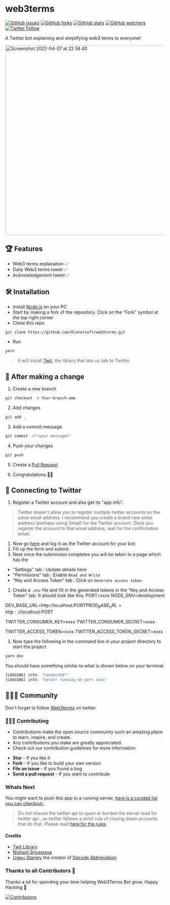 # web3terms

[![GitHub issues](https://img.shields.io/github/issues/Olanetsoft/web3terms?style=plastic)](https://github.com/Olanetsoft/web3terms/issues)
[![GitHub forks](https://img.shields.io/github/forks/Olanetsoft/web3terms?style=plastic)](https://img.shields.io/github/forks/Olanetsoft/web3terms)
[![GitHub stars](https://img.shields.io/github/stars/Olanetsoft/web3terms?style=plastic)](https://img.shields.io/github/stars/Olanetsoft/web3terms)
[![GitHub watchers](https://img.shields.io/github/watchers/Olanetsoft/web3terms?style=plastic&label=Watch)](https://github.com/Olanetsoft/web3terms)
[![Twitter Follow](https://img.shields.io/twitter/follow/web3terms.svg?style=social)](https://twitter.com/web3terms) 


A Twitter bot explaining and simplifying web3 terms to everyone!

<img width="600" alt="Screenshot 2022-04-07 at 22 58 40" src="https://user-images.githubusercontent.com/45847909/162620196-98c4c249-de0b-42de-bb8e-bdb19062d64e.png">

## 🏆 Features

+ Web3 terms explanation ✅
+ Daily Web3 terms tweet ✅
+ Acknowledgement tweet ✅

## 🛠️ Installation

+ Install [Node.js](http://nodejs.org/) on your PC
+ Start by making a fork of the repository. Click on the "Fork" symbol at the top right corner
+ Clone this repo
```bash
git clone https://github.com/Olanetsoft/web3terms.git
```
+ Run 
```bash
yarn
```

> It will install [Twit](https://github.com/ttezel/twit), the library that lets us talk to Twitter.


## 🥂 After making a change

1. Create a new branch
```bash
git checkout -b Your-branch-ame
```

2. Add changes 
```bash
git add .
```

3. Add a commit message
```bash
git commit -m"<your message>"
```

4. Push your changes
```bash
git push
```

5. Create a [Pull Request](https://help.github.com/en/github/collaborating-with-issues-and-pull-requests/creating-a-pull-request)

6. Congratulations 🙌🏼


## 🔀 Connecting to Twitter

1. Register a Twitter account and also get its "app info".
>Twitter doesn't allow you to register multiple twitter accounts on the same email address. I recommend you create a brand new email address (perhaps using Gmail) for the Twitter account. Once you register the account to that email address, wait for the confirmation email.

1. Now go [here](https://dev.twitter.com/apps/new) and log in as the Twitter account for your bot:
1. Fill up the form and submit.
1. Next once the submission completes you will be taken to a page which has the 
+ "Settings" tab : Update details here
+ "Permissons" tab :  Enable `Read and Write` 
+ "Key and Access Token" tab : Click on `Generate access token`. 
1. Create a `.env` file and fill in the generated tokens in the "Key and Access Token" tab.
It should look like this:
PORT=xxxx
NODE_ENV=development

DEV_BASE_URL=http://localhost:$PORT
PROD_BASE_URL=http://localhost:$PORT

TWITTER_CONSUMER_KEY=xxxx
TWITTER_CONSUMER_SECRET=xxxx

TWITTER_ACCESS_TOKEN=xxxx
TWITTER_ACCESS_TOKEN_SECRET=xxxx
            
1. Now type the following in the command line in your project directory to start the project

```bash
yarn dev
```

You should have something similar to what is shown below on your terminal.

```javascript
[LOGGING] info: "Connected!"
[LOGGING] info: "Server running on port xxxx"
```

## 👨‍👩‍👦 Community
Don't forget to follow [Web3terms](https://twitter.com/web3terms) on twitter


### 👩🏽‍💻 Contributing

- Contributions make the open source community such an amazing place to learn, inspire, and create.
- Any contributions you make are greatly appreciated.
- Check out our contribution guidelines for more information.

+ **Star** - If you like it
+ **Fork** - If you like to build your own version
+ **File an issue** - If you found a bug
+ **Send a pull request** - If you want to contribute


### **Whats Next**

You might want to push this app to a running server, [here is a curated list you can checkout.](https://www.heroku.com/).

> Do not misuse the twitter api to spam or burden the server load for twitter api , as twitter follows a strict rule of closing down accounts that do that. Please read [here for the rules](https://support.twitter.com/articles/18311)


#### Credits

- [Twit Library](https://github.com/ttezel/twit)
- [Nishant Srivastava](https://github.com/nisrulz)
- [Ugwu Stanley](https://github.com/ugwustanley) the creator of [Decode Abbreviation](https://twitter.com/decode_abbr)


### Thanks to all Contributors 💪 

Thanks a lot for spending your time helping Web3Terms Bot grow. Happy Hacking 🍻

[![Contributors](https://contrib.rocks/image?repo=Olanetsoft/web3terms)](https://github.com/Olanetsoft/web3terms/edit/develop/README.md)
